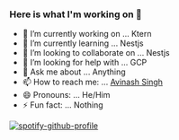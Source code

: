 ### Here is what I'm working on 👋

- 🔭 I’m currently working on ... Ktern
- 🌱 I’m currently learning ... Nestjs
- 👯 I’m looking to collaborate on ... Nestjs
- 🤔 I’m looking for help with ... GCP
- 💬 Ask me about ... Anything
- 📫 How to reach me: ... [Avinash Singh](mailto:avinash.20399@gmail.com?subject=[GitHub]%20Source%20Han%20Sans)
- 😄 Pronouns: ... He/Him
- ⚡ Fun fact: ... Nothing

[![spotify-github-profile](https://spotify-github-profile.vercel.app/api/view?uid=31gccrouvy7rqaw4mru7x5obuoxq&cover_image=true&theme=default)](https://github.com/kittinan/spotify-github-profile)
